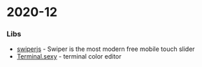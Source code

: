 # 2020-12

### Libs

- [swiperjs](https://swiperjs.com/) - Swiper is the most modern free mobile touch slider
- [Terminal.sexy](https://terminal.sexy/) - terminal color editor


